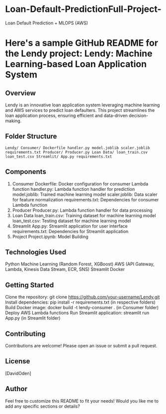 # Loan-Default-PredictionFull-Project-
Loan Default Prediction + MLOPS (AWS)

Here's a sample GitHub README for the Lendy project:
Lendy: Machine Learning-based Loan Application System
===========================================================

Overview
-----------
Lendy is an innovative loan application system leveraging machine learning and AWS services to predict loan defaulters. This project streamlines the loan application process, ensuring efficient and data-driven decision-making.

Folder Structure
-------------------
`Lendy/
Consumer/
Dockerfile
handler.py
model.joblib
scaler.joblib
requirements.txt
Producer/
Producer.py
Loan Data/
loan_train.csv
loan_test.csv
Streamlit/
App.py
requirements.txt`

Components
------------
1. Consumer
Dockerfile: Docker configuration for consumer Lambda function
handler.py: Lambda function handler for prediction
model.joblib: Trained machine learning model
scaler.joblib: Data scaler for feature normalization
requirements.txt: Dependencies for consumer Lambda function
2. Producer
Producer.py: Lambda function handler for data processing
3. Loan Data
loan_train.csv: Training dataset for machine learning model
loan_test.csv: Testing dataset for machine learning model
4. Streamlit
App.py: Streamlit application for user interface
requirements.txt: Dependencies for Streamlit application
5. Project
Project.ipynb: Model Building

Technologies Used
--------------------
Python
Machine Learning (Random Forest, XGBoost)
AWS (API Gateway, Lambda, Kinesis Data Stream, ECR, SNS)
Streamlit
Docker

Getting Started
---------------
Clone the repository: git clone https://github.com/your-username/Lendy.git
Install dependencies: pip install -r requirements.txt (in respective folders)
Build Docker image: docker build -t lendy-consumer . (in Consumer folder)
Deploy AWS Lambda functions
Run Streamlit application: streamlit run App.py (in Streamlit folder)

Contributing
------------
Contributions are welcome! Please open an issue or submit a pull request.

License
-------
[DavidOden]

Author
--------
Feel free to customize this README to fit your needs!
Would you like me to add any specific sections or details?